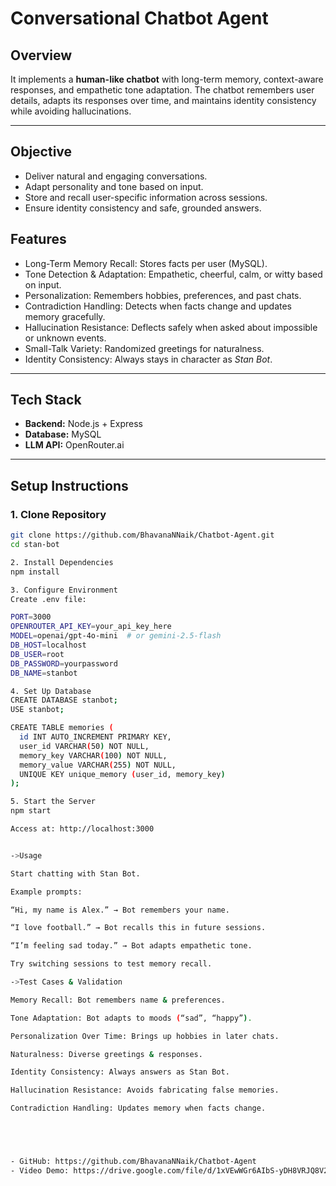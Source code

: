 # Conversational Chatbot Agent

## Overview   
It implements a **human-like chatbot** with long-term memory, context-aware responses, and empathetic tone adaptation. The chatbot remembers user details, adapts its responses over time, and maintains identity consistency while avoiding hallucinations.  

---

## Objective  
- Deliver natural and engaging conversations.  
- Adapt personality and tone based on input.  
- Store and recall user-specific information across sessions.  
- Ensure identity consistency and safe, grounded answers.  


## Features
- Long-Term Memory Recall: Stores facts per user (MySQL).
- Tone Detection & Adaptation: Empathetic, cheerful, calm, or witty based on input.
- Personalization: Remembers hobbies, preferences, and past chats.
- Contradiction Handling: Detects when facts change and updates memory gracefully.
- Hallucination Resistance: Deflects safely when asked about impossible or unknown events.
- Small-Talk Variety: Randomized greetings for naturalness.
- Identity Consistency: Always stays in character as *Stan Bot*.

---

## Tech Stack
- **Backend:** Node.js + Express  
- **Database:** MySQL
- **LLM API:** OpenRouter.ai
  

---

## Setup Instructions

### 1. Clone Repository  
```bash
git clone https://github.com/BhavanaNNaik/Chatbot-Agent.git
cd stan-bot

2. Install Dependencies
npm install

3. Configure Environment
Create .env file:

PORT=3000
OPENROUTER_API_KEY=your_api_key_here
MODEL=openai/gpt-4o-mini  # or gemini-2.5-flash
DB_HOST=localhost
DB_USER=root
DB_PASSWORD=yourpassword
DB_NAME=stanbot

4. Set Up Database
CREATE DATABASE stanbot;
USE stanbot;

CREATE TABLE memories (
  id INT AUTO_INCREMENT PRIMARY KEY,
  user_id VARCHAR(50) NOT NULL,
  memory_key VARCHAR(100) NOT NULL,
  memory_value VARCHAR(255) NOT NULL,
  UNIQUE KEY unique_memory (user_id, memory_key)
);

5. Start the Server
npm start

Access at: http://localhost:3000


->Usage

Start chatting with Stan Bot.

Example prompts:

“Hi, my name is Alex.” → Bot remembers your name.

“I love football.” → Bot recalls this in future sessions.

“I’m feeling sad today.” → Bot adapts empathetic tone.

Try switching sessions to test memory recall.

->Test Cases & Validation

Memory Recall: Bot remembers name & preferences.

Tone Adaptation: Bot adapts to moods (“sad”, “happy”).

Personalization Over Time: Brings up hobbies in later chats.

Naturalness: Diverse greetings & responses.

Identity Consistency: Always answers as Stan Bot.

Hallucination Resistance: Avoids fabricating false memories.

Contradiction Handling: Updates memory when facts change.





- GitHub: https://github.com/BhavanaNNaik/Chatbot-Agent
- Video Demo: https://drive.google.com/file/d/1xVEwWGr6AIbS-yDH8VRJQ8V2Umth8CfO/preview



